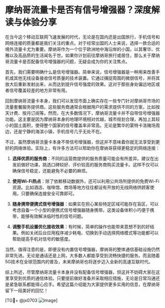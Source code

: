 # 摩纳哥流量卡是否有信号增强器？深度解读与体验分享

在当今这个移动互联网飞速发展的时代，无论是在国内还是出国旅行，手机信号和网络连接的质量都是我们关注的重点。对于经常出国的人士来说，选择一款合适的境外流量卡尤为重要。摩纳哥作为一个位于欧洲地中海沿岸的小国，以其奢华、优雅以及高品质的生活闻名于世。如果你计划前往摩纳哥旅行或居住，那么关于摩纳哥流量卡是否配备信号增强器的问题，无疑会成为你的关注焦点。

首先，我们需要明确什么是信号增强器。简单来说，信号增强器是一种用来改善手机或其他无线设备接收信号质量的技术装置。它通过捕捉周围的微弱信号，并将其放大后重新发射出来，从而达到提升信号强度的效果。这对于那些身处偏远地区或者信号覆盖较差的地方非常有用。

回到摩纳哥流量卡本身，我们可以发现市面上确实存在一些专门针对摩纳哥市场的流量套餐服务提供商。这些服务商通常会根据用户的需求提供不同的方案，比如按天计费、按月订阅等。然而，在大多数情况下，摩纳哥流量卡并不自带信号增强器功能。这主要是因为摩纳哥本身的地理环境相对优越，城市规划合理，再加上其较小的国土面积，使得整个国家的信号覆盖率非常高。无论是繁华的蒙特卡洛赌场周边，还是宁静的海滨小镇，手机信号几乎无处不在。

不过，虽然摩纳哥流量卡本身不带信号增强器，但这并不意味着你就无法享受到更好的网络体验。实际上，有许多方法可以帮助你在摩纳哥获得更稳定的网络连接：

1. **选择优质的服务商**：不同的运营商提供的服务质量可能会有所差异。建议在出发前做好功课，挑选口碑较好、评价较高的服务商购买流量卡。这样不仅可以确保信号稳定，还能避免不必要的麻烦。

2. **使用Wi-Fi热点**：除了依赖移动数据外，还可以利用公共场所提供的免费Wi-Fi资源。比如酒店、咖啡馆、商场等地方往往都设有开放的无线网络供顾客使用。只要确保连接安全可靠即可。

3. **随身携带便携式信号增强器**：如果实在担心某些特定区域可能存在盲区，可以考虑自备一个小型的便携式信号增强器随身携带。这类设备体积小巧便于携带，能够有效解决临时性的信号问题。

4. **调整手机设置优化接收效果**：有时候，简单的操作也能带来意想不到的好结果。例如关闭后台应用程序减少耗电、切换到手动选择网络模式等功能都可以帮助提高手机对信号的敏感度。

当然，值得注意的是，即便没有内置信号增强器，摩纳哥的整体通信基础设施仍然非常先进。无论是通话还是上网，大多数人都能享受到流畅快捷的服务。而且随着5G技术在全球范围内的普及，未来摩纳哥也将逐步迈入全新的高速互联时代。

综上所述，尽管摩纳哥流量卡本身并没有配备信号增强器，但这并不妨碍大家在这里享受到优质的通信体验。只要提前做好准备并采取相应措施，无论是日常沟通还是紧急联系都能得心应手。希望这篇介绍能为大家提供更多实用的信息，在摩纳哥留下一段美好的回忆！

[TG💪+ @jx0703 ![Image](https://github.com/user-attachments/assets/dbca1d08-cadb-493c-b0ec-ad6f7a83f270)]